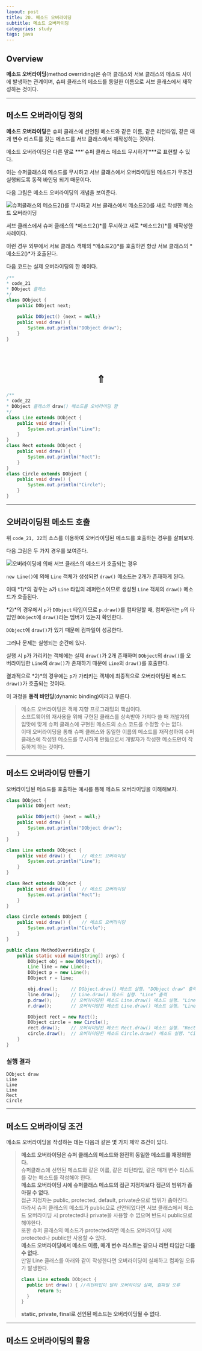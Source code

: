 ```yaml
---
layout: post
title: 20. 메소드 오버라이딩
subtitle: 메소드 오버라이딩
categories: study
tags: java
---
```


## Overview

**메소드 오버라이딩**(method overriding)은 슈퍼 클래스와 서브 클래스의 메소드 사이에 발생하는 관계이며, 슈퍼 클래스의 메소드를 동일한 이름으로 서브 클래스에서 재작성하는 것이다.

***

## 메소드 오버라이딩 정의

**메소드 오버라이딩**은 슈퍼 클래스에 선언된 메소드와 같은 이름, 같은 리턴타입, 같은 매개 변수 리스트를 갖는 메소드를 서브 클래스에서 재작성하는 것이다.

메소드 오버라이딩은 다른 말로 ***'슈퍼 클래스 메소드 무시하기'***로 표현할 수 있다.

이는 슈퍼클래스의 메소드를 무시하고 서브 클래스에서 오버라이딩된 메소드가 무조건 실행되도록 동적 바인딩 되기 때문이다.

다음 그림은 메소드 오버라이딩의 개념을 보여준다.

![슈퍼클래스의 메소드2()를 무시하고 서브 클래스에서 메소드2()를 새로 작성한 메소드 오버라이딩](/assets/img/study/java/190829_fig_2.png "슈퍼클래스의 메소드2()를 무시하고 서브 클래스에서 메소드2()를 새로 작성한 메소드 오버라이딩")

서브 클래스에서 슈퍼 클래스의 *메소드2()*를 무시하고 새로 *메소드2()*를 재작성한 사례이다.

이런 경우 외부에서 서브 클래스 객체의 *메소드2()*를 호출하면 항상 서브 클래스의 *메소드2()*가 호출된다.

다음 코드는 실제 오버라이딩의 한 예이다.

```java
/**
* code_21
* DObject 클래스
*/
class DObject {
    public DObject next;

    public DObject() {next = null;}
    public void draw() {
        System.out.println("DObject draw");
    }
}
```
# &nbsp;&nbsp;&nbsp;&nbsp;&nbsp;&nbsp;$$\Uparrow$$
```java
/**
* code_22
* DObject 클래스의 draw() 메소드를 오버라이딩 함
*/
class Line extends DObject {
    public void draw() {
        System.out.println("Line");
    }
}
class Rect extends DObject {
    public void draw() {
        System.out.println("Rect");
    }
}
class Circle extends DObject {
    public void draw() {
        System.out.println("Circle");
    }
}
```

***

## 오버라이딩된 메소드 호출

위 `code_21, 22`의 소스를 이용하여 오버라이딩된 메소드를 호출하는 경우를 살펴보자.

다음 그림은 두 가지 경우를 보여준다.

![오버라이딩에 의해 서브 클래스의 메소드가 호출되는 경우](/assets/img/study/java/190829_fig_3.png "오버라이딩에 의해 서브 클래스의 메소드가 호출되는 경우")

`new Line()`에 의해 `Line` 객체가 생성되면 `draw()` 메소드는 2개가 존재하게 된다.

이때 *1)*의 경우는 `a`가 `Line` 타입의 레퍼런스이므로 생성된 `Line` 객체의 `draw()` 메소드가 호출된다.

*2)*의 경우에서 `p`가 `DObject` 타입이므로 `p.draw()`를 컴파일할 때, 컴파일러는 `p`의 타입인 `DObject`에 `draw()`라는 멤버가 있는지 확인한다.

`DObject`에 `draw()`가 있기 때문에 컴파일이 성공한다.

그러나 문제는 실행되는 순간에 있다.

실행 시 `p`가 가리키는 객체에는 실제 `draw()`가 2개 존재하며 `DObject`의 `draw()`를 오버라이딩한 `Line`의 `draw()`가 존재하기 때문에 `Line`의 `draw()`를 호출한다.

결과적으로 *2)*의 경우에는 `p`가 가리키는 객체에 최종적으로 오버라이딩된 메소드 `draw()`가 호출되는 것이다.

이 과정을 **동적 바인딩**(dynamic binding)이라고 부른다.

> 메소드 오버라이딩은 객체 지향 프로그래밍의 핵심이다.  
> 소프트웨어의 재사용을 위해 구현된 클래스를 상속받아 가져다 쓸 때 개발자의 입맛에 맞게 슈퍼 클래스에 구현된 메소드의 소스 코드를 수정할 수는 없다.  
> 이때 오버라이딩을 통해 슈퍼 클래스와 동일한 이름의 메소드를 재작성하여 슈퍼 클래스에 작성된 메소드를 무시하게 만듦으로서 개발자가 작성한 메소드만이 작동하게 하는 것이다.

***

## 메소드 오버라이딩 만들기

오버라이딩된 메소드를 호출하는 예시를 통해 메소드 오버라이딩을 이해해보자.

```java
class DObject {
    public DObject next;

    public DObject() {next = null;}
    public void draw() {
        System.out.println("DObject draw");
    }
}

class Line extends DObject {
    public void draw() {    // 메소드 오버라이딩
        System.out.println("Line");
    }
}

class Rect extends DObject {
    public void draw() {    // 메소드 오버라이딩
        System.out.println("Rect");
    }
}

class Circle extends DObject {
    public void draw() {    // 메소드 오버라이딩
        System.out.println("Circle");
    }
}

public class MethodOverridingEx {
    public static void main(String[] args) {
        DObject obj = new DObject();
        Line line = new Line();
        DObject p = new Line();
        DObject r = line;

        obj.draw();     // DObject.draw() 메소드 실행. "DObject draw" 출력
        line.draw();    // Line.draw() 메소드 실행. "Line" 출력
        p.draw();       // 오버라이딩된 메소드 Line.draw() 메소드 실행. "Line" 출력
        r.draw();       // 오버라이딩된 메소드 Line.draw() 메소드 실행. "Line" 출력

        DObject rect = new Rect();
        DObject circle = new Circle();
        rect.draw();    // 오버라이딩된 메소드 Rect.draw() 메소드 실행. "Rect" 출력
        circle.draw();  // 오버라이딩된 메소드 Circle.draw() 메소드 실행. "Circle" 출력
    }
}
```

### 실행 결과

```
DObject draw
Line
Line
Line
Rect
Circle
```

***

## 메소드 오버라이딩 조건

메소드 오버라이딩을 작성하는 데는 다음과 같은 몇 가지 제약 조건이 있다.

> **메소드 오버라이딩은 슈퍼 클래스의 메소드와 완전히 동일한 메소드를 재정의한다.**  
> 슈퍼클래스에 선언된 메소드와 같은 이름, 같은 리턴타입, 같은 매개 변수 리스트를 갖는 메소드를 작성해야 한다.  
> **메소드 오버라이딩 시에 슈퍼클래스 메소드의 접근 지정자보다 접근의 범위가 좁아질 수 없다.**  
> 접근 지정자는 public, protected, default, private순으로 범위가 좁아진다.  
> 따라서 슈퍼 클래스의 메소드가 public으로 선언되었다면 서브 클래스에서 메소드 오버라이딩 시 protected나 private을 사용할 수 없으며 반드시 public으로 해야한다.  
> 또한 슈퍼 클래스의 메소드가 protected라면 메소드 오버라이딩 시에 protected나 public만 사용할 수 있다.  
> **메소드 오버라이딩에서 메소드 이름, 매개 변수 리스트는 같으나 리턴 타입만 다를 수 없다.**  
> 만일 Line 클래스를 아래와 같이 작성한다면 오버라이딩이 실패하고 컴파일 오류가 발생한다.  
> ```java
> class Line extends DObject {
>   public int draw() { //리턴타입이 달라 오버라이딩 실패, 컴파일 오류
>       return 5;
>   }
> }
> ```
> **static, private, final로 선언된 메소드는 오버라이딩될 수 없다.**

***

## 메소드 오버라이딩의 활용